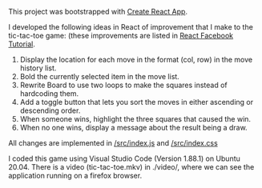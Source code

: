 This project was bootstrapped with [Create React App](https://github.com/facebook/create-react-app).

I developed the following ideas in React of improvement that I make to the tic-tac-toe game: (these improvements are listed in [React Facebook Tutorial](https://facebook.github.io/react/tutorial/tutorial.html).

1. Display the location for each move in the format (col, row) in the move history list.
2. Bold the currently selected item in the move list.
3. Rewrite Board to use two loops to make the squares instead of hardcoding them.
4. Add a toggle button that lets you sort the moves in either ascending or descending order.
5. When someone wins, highlight the three squares that caused the win.
6. When no one wins, display a message about the result being a draw.

All changes are implemented in [/src/index.js](https://github.com/Jorge36/tic-tac-toe/blob/master/src/index.js) and [/src/index.css](https://github.com/Jorge36/tic-tac-toe/blob/master/src/index.css)

I coded this game using Visual Studio Code (Version 1.88.1) on Ubuntu 20.04. There is a video (tic-tac-toe.mkv) in ./video/, where we can see the application running on a firefox browser.
